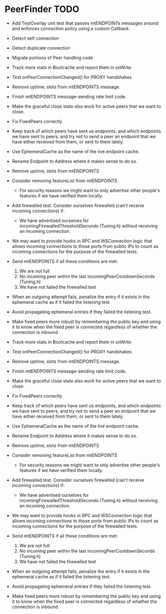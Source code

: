 # PeerFinder TODO

- Add TestOverlay unit test that passes mtENDPOINTs messages
  around and enforces connection policy using a custom Callback.
- Detect self connection
- Detect duplicate connection
- Migrate portions of Peer handling code
- Track more stats in Bootcache and report them in onWrite
- Test onPeerConnectionChanged() for PROXY handshakes
- Remove uptime, slots from mtENDPOINTS message.
- Finish mtENDPOINTS message-sending rate limit code.
- Make the graceful close state also work for active peers that we want to close.
- Fix FixedPeers correctly
- Keep track of which peers have sent us endpoints, and which endpoints we
  have sent to peers, and try not to send a peer an endpoint that we have
  either received from them, or sent to them lately.
- Use EphemeralCache as the name of the live endpoint cache.
- Rename Endpoint to Address where it makes sense to do so.
- Remove uptime, slots from mtENDPOINTS
- Consider removing featureList from mtENDPOINTS
    * For security reasons we might want to only advertise other people's
      features if we have verified them locally.
- Add firewalled test.
  Consider ourselves firewalled (can't receive incoming connections) if:
    * We have advertised ourselves for incomingFirewalledThresholdSeconds (Tuning.h)
      without receiving an incoming connection.
- We may want to provide hooks in RPC and WSConnection logic that allows incoming
  connections to those ports from public IPs to count as incoming connections for
  the purpose of the firewalled tests.
- Send mtENDPOINTS if all these conditions are met:
    1. We are not full
    2. No incoming peer within the last incomingPeerCooldownSeconds (Tuning.h)
    3. We have not failed the firewalled test
- When an outgoing attempt fails, penalize the entry if it exists in the
  ephemeral cache as if it failed the listening test.
- Avoid propagating ephemeral entries if they failed the listening test.
- Make fixed peers more robust by remembering the public key and using it to
  know when the fixed peer is connected regardless of whether the connection is
  inbound.

- Track more stats in Bootcache and report them in onWrite

- Test onPeerConnectionChanged() for PROXY handshakes

- Remove uptime, slots from mtENDPOINTS message.

- Finish mtENDPOINTS message-sending rate limit code.

- Make the graceful close state also work for active peers that we want to close.

- Fix FixedPeers correctly

- Keep track of which peers have sent us endpoints, and which endpoints we
  have sent to peers, and try not to send a peer an endpoint that we have
  either received from them, or sent to them lately.

- Use EphemeralCache as the name of the live endpoint cache.

- Rename Endpoint to Address where it makes sense to do so.

- Remove uptime, slots from mtENDPOINTS

- Consider removing featureList from mtENDPOINTS
    * For security reasons we might want to only advertise other people's
      features if we have verified them locally.

- Add firewalled test.
  Consider ourselves firewalled (can't receive incoming connections) if:
    * We have advertised ourselves for incomingFirewalledThresholdSeconds (Tuning.h)
      without receiving an incoming connection.

- We may want to provide hooks in RPC and WSConnection logic that allows incoming
  connections to those ports from public IPs to count as incoming connections for
  the purpose of the firewalled tests.

- Send mtENDPOINTS if all these conditions are met:
    1. We are not full
    2. No incoming peer within the last incomingPeerCooldownSeconds (Tuning.h)
    3. We have not failed the firewalled test

- When an outgoing attempt fails, penalize the entry if it exists in the
  ephemeral cache as if it failed the listening test.

- Avoid propagating ephemeral entries if they failed the listening test.

- Make fixed peers more robust by remembering the public key and using it to
  know when the fixed peer is connected regardless of whether the connection is
  inbound.
